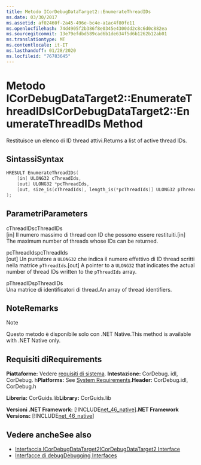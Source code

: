 ```yaml
---
title: Metodo ICorDebugDataTarget2::EnumerateThreadIDs
ms.date: 03/30/2017
ms.assetid: af02460f-2a45-496e-bc4e-a1ac4f80fe11
ms.openlocfilehash: 74d4905f2b386f8e0345e4300dd2c8c6d0c882ea
ms.sourcegitcommit: 13e79efdbd589cad6b1de634f5d6b1262b12ab01
ms.translationtype: MT
ms.contentlocale: it-IT
ms.lasthandoff: 01/28/2020
ms.locfileid: "76783645"
---
```

# <a name="icordebugdatatarget2enumeratethreadids-method"></a><span data-ttu-id="983bd-102">Metodo ICorDebugDataTarget2::EnumerateThreadIDs</span><span class="sxs-lookup"><span data-stu-id="983bd-102">ICorDebugDataTarget2::EnumerateThreadIDs Method</span></span>
<span data-ttu-id="983bd-103">Restituisce un elenco di ID thread attivi.</span><span class="sxs-lookup"><span data-stu-id="983bd-103">Returns a list of active thread IDs.</span></span>  
  
## <a name="syntax"></a><span data-ttu-id="983bd-104">Sintassi</span><span class="sxs-lookup"><span data-stu-id="983bd-104">Syntax</span></span>  
  
```cpp  
HRESULT EnumerateThreadIDs(  
    [in] ULONG32 cThreadIds,   
    [out] ULONG32 *pcThreadIds,   
    [out, size_is(cThreadIds), length_is(*pcThreadIds)] ULONG32 pThreadIds[]  
);  
```  
  
## <a name="parameters"></a><span data-ttu-id="983bd-105">Parametri</span><span class="sxs-lookup"><span data-stu-id="983bd-105">Parameters</span></span>  
 <span data-ttu-id="983bd-106">cThreadIDs</span><span class="sxs-lookup"><span data-stu-id="983bd-106">cThreadIDs</span></span>  
 <span data-ttu-id="983bd-107">[in] Il numero massimo di thread con ID che possono essere restituiti.</span><span class="sxs-lookup"><span data-stu-id="983bd-107">[in] The maximum number of threads whose IDs can be returned.</span></span>  
  
 <span data-ttu-id="983bd-108">pcThreadIds</span><span class="sxs-lookup"><span data-stu-id="983bd-108">pcThreadIds</span></span>  
 <span data-ttu-id="983bd-109">[out] Un puntatore a `ULONG32` che indica il numero effettivo di ID thread scritti nella matrice `pThreadIds`.</span><span class="sxs-lookup"><span data-stu-id="983bd-109">[out] A pointer to a `ULONG32` that indicates the actual number of thread IDs written to the `pThreadIds` array.</span></span>  
  
 <span data-ttu-id="983bd-110">pThreadIDs</span><span class="sxs-lookup"><span data-stu-id="983bd-110">pThreadIDs</span></span>  
 <span data-ttu-id="983bd-111">Una matrice di identificatori di thread.</span><span class="sxs-lookup"><span data-stu-id="983bd-111">An array of thread identifiers.</span></span>  
  
## <a name="remarks"></a><span data-ttu-id="983bd-112">Note</span><span class="sxs-lookup"><span data-stu-id="983bd-112">Remarks</span></span>  
  
> [!NOTE]
> <span data-ttu-id="983bd-113">Questo metodo è disponibile solo con .NET Native.</span><span class="sxs-lookup"><span data-stu-id="983bd-113">This method is available with .NET Native only.</span></span>  
  
## <a name="requirements"></a><span data-ttu-id="983bd-114">Requisiti di</span><span class="sxs-lookup"><span data-stu-id="983bd-114">Requirements</span></span>  
 <span data-ttu-id="983bd-115">**Piattaforme:** Vedere [requisiti di sistema](../../../../docs/framework/get-started/system-requirements.md). **Intestazione:** CorDebug. idl, CorDebug. h</span><span class="sxs-lookup"><span data-stu-id="983bd-115">**Platforms:** See [System Requirements](../../../../docs/framework/get-started/system-requirements.md).**Header:** CorDebug.idl, CorDebug.h</span></span>  
  
 <span data-ttu-id="983bd-116">**Libreria:** CorGuids.lib</span><span class="sxs-lookup"><span data-stu-id="983bd-116">**Library:** CorGuids.lib</span></span>  
  
 <span data-ttu-id="983bd-117">**Versioni .NET Framework:** [!INCLUDE[net_46_native](../../../../includes/net-46-native-md.md)]</span><span class="sxs-lookup"><span data-stu-id="983bd-117">**.NET Framework Versions:** [!INCLUDE[net_46_native](../../../../includes/net-46-native-md.md)]</span></span>  
  
## <a name="see-also"></a><span data-ttu-id="983bd-118">Vedere anche</span><span class="sxs-lookup"><span data-stu-id="983bd-118">See also</span></span>

- [<span data-ttu-id="983bd-119">Interfaccia ICorDebugDataTarget2</span><span class="sxs-lookup"><span data-stu-id="983bd-119">ICorDebugDataTarget2 Interface</span></span>](icordebugdatatarget2-interface.md)
- [<span data-ttu-id="983bd-120">Interfacce di debug</span><span class="sxs-lookup"><span data-stu-id="983bd-120">Debugging Interfaces</span></span>](debugging-interfaces.md)
